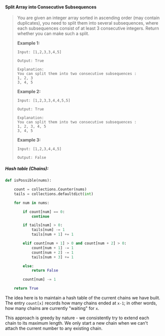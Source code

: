 #### Split Array into Consecutive Subsequences

> You are given an integer array sorted in ascending order \(may contain duplicates\), you need to split them into several subsequences, where each subsequences consist of at least 3 consecutive integers. Return whether you can make such a split.
>
> **Example 1:**
>
> ```
> Input: [1,2,3,3,4,5]
>
> Output: True
>
> Explanation:
> You can split them into two consecutive subsequences : 
> 1, 2, 3
> 3, 4, 5
> ```
>
> **Example 2:**
>
> ```
> Input: [1,2,3,3,4,4,5,5]
>
> Output: True
>
> Explanation:
> You can split them into two consecutive subsequences : 
> 1, 2, 3, 4, 5
> 3, 4, 5
> ```
>
> **Example 3:**
>
> ```
> Input: [1,2,3,4,4,5]
>
> Output: False
> ```

##### Hash table \(Chains\):

```py
def isPossible(nums):

    count = collections.Counter(nums)
    tails = collections.defaultdict(int)

    for num in nums:

        if count[num] == 0:
            continue

        if tails[num] > 0:
            tails[num] -= 1
            tails[num + 1] += 1

        elif count[num + 1] > 0 and count[num + 2] > 0:                
            count[num + 1] -= 1
            count[num + 2] -= 1
            tails[num + 3] += 1

        else:
            return False

        count[num] -= 1

    return True
```

The idea here is to maintain a hash table of the current chains we have built. The entry `count[x]` records how many chains ended at `x-1`; in other words, how many chains are currently "waiting" for `x`.

This approach is greedy by nature - we consistently try to extend each chain to its maximum length. We only start a new chain when we can't attach the current number to any existing chain.  

